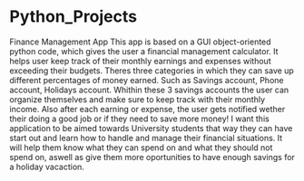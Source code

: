 # Python_Projects
Finance Management App
This app is based on a GUI object-oriented python code, which gives the user a financial management calculator. 
It helps user keep track of their monthly earnings and expenses without exceeding their budgets. 
Theres three categories in which they can save up different percentages of money earned. Such as Savings account, Phone account, Holidays account.
Whithin these 3 savings accounts the user can organize themselves and make sure to keep track with their monthly income.
Also after each earning or expense, the user gets notified wether their doing a good job or if they need to save more money!
I want this application to be aimed towards University students that way they can have start out and learn how to handle and manage their financial situations.
It will help them know what they can spend on and what they should not spend on, aswell as give them more oportunities to have enough savings for a holiday vacaction.

